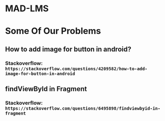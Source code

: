 # MAD-LMS

# Some Of Our Problems

## How to add image for button in android?
### Stackoverflow: `https://stackoverflow.com/questions/4209582/how-to-add-image-for-button-in-android`

## findViewById in Fragment
### Stackoverflow: `https://stackoverflow.com/questions/6495898/findviewbyid-in-fragment`
